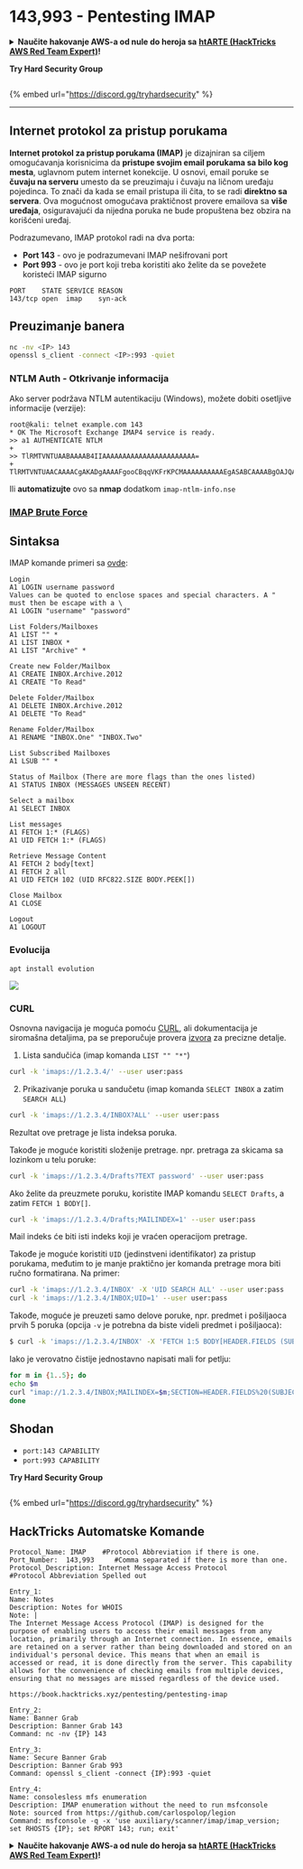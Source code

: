 # 143,993 - Pentesting IMAP

<details>

<summary><strong>Naučite hakovanje AWS-a od nule do heroja sa</strong> <a href="https://training.hacktricks.xyz/courses/arte"><strong>htARTE (HackTricks AWS Red Team Expert)</strong></a><strong>!</strong></summary>

Drugi načini podrške HackTricks-u:

* Ako želite da vidite svoju **kompaniju reklamiranu na HackTricks-u** ili **preuzmete HackTricks u PDF formatu** proverite [**PLANOVE ZA PRETPLATU**](https://github.com/sponsors/carlospolop)!
* Nabavite [**zvanični PEASS & HackTricks swag**](https://peass.creator-spring.com)
* Otkrijte [**The PEASS Family**](https://opensea.io/collection/the-peass-family), našu kolekciju ekskluzivnih [**NFT-ova**](https://opensea.io/collection/the-peass-family)
* **Pridružite se** 💬 [**Discord grupi**](https://discord.gg/hRep4RUj7f) ili [**telegram grupi**](https://t.me/peass) ili nas **pratite** na **Twitteru** 🐦 [**@carlospolopm**](https://twitter.com/hacktricks\_live)**.**
* **Podelite svoje hakovanje trikove slanjem PR-ova na** [**HackTricks**](https://github.com/carlospolop/hacktricks) i [**HackTricks Cloud**](https://github.com/carlospolop/hacktricks-cloud) github repozitorijume.

</details>

**Try Hard Security Group**

<figure><img src="../.gitbook/assets/telegram-cloud-document-1-5159108904864449420.jpg" alt=""><figcaption></figcaption></figure>

{% embed url="https://discord.gg/tryhardsecurity" %}

***

## Internet protokol za pristup porukama

**Internet protokol za pristup porukama (IMAP)** je dizajniran sa ciljem omogućavanja korisnicima da **pristupe svojim email porukama sa bilo kog mesta**, uglavnom putem internet konekcije. U osnovi, email poruke se **čuvaju na serveru** umesto da se preuzimaju i čuvaju na ličnom uređaju pojedinca. To znači da kada se email pristupa ili čita, to se radi **direktno sa servera**. Ova mogućnost omogućava praktičnost provere emailova sa **više uređaja**, osiguravajući da nijedna poruka ne bude propuštena bez obzira na korišćeni uređaj.

Podrazumevano, IMAP protokol radi na dva porta:

* **Port 143** - ovo je podrazumevani IMAP nešifrovani port
* **Port 993** - ovo je port koji treba koristiti ako želite da se povežete koristeći IMAP sigurno

```
PORT    STATE SERVICE REASON
143/tcp open  imap    syn-ack
```

## Preuzimanje banera

```bash
nc -nv <IP> 143
openssl s_client -connect <IP>:993 -quiet
```

### NTLM Auth - Otkrivanje informacija

Ako server podržava NTLM autentikaciju (Windows), možete dobiti osetljive informacije (verzije):

```
root@kali: telnet example.com 143
* OK The Microsoft Exchange IMAP4 service is ready.
>> a1 AUTHENTICATE NTLM
+
>> TlRMTVNTUAABAAAAB4IIAAAAAAAAAAAAAAAAAAAAAAA=
+ TlRMTVNTUAACAAAACgAKADgAAAAFgooCBqqVKFrKPCMAAAAAAAAAAEgASABCAAAABgOAJQAAAA9JAEkAUwAwADEAAgAKAEkASQBTADAAMQABAAoASQBJAFMAMAAxAAQACgBJAEkAUwAwADEAAwAKAEkASQBTADAAMQAHAAgAHwMI0VPy1QEAAAAA
```

Ili **automatizujte** ovo sa **nmap** dodatkom `imap-ntlm-info.nse`

### [IMAP Brute Force](../generic-methodologies-and-resources/brute-force.md#imap)

## Sintaksa

IMAP komande primeri sa [ovde](https://donsutherland.org/crib/imap):

```
Login
A1 LOGIN username password
Values can be quoted to enclose spaces and special characters. A " must then be escape with a \
A1 LOGIN "username" "password"

List Folders/Mailboxes
A1 LIST "" *
A1 LIST INBOX *
A1 LIST "Archive" *

Create new Folder/Mailbox
A1 CREATE INBOX.Archive.2012
A1 CREATE "To Read"

Delete Folder/Mailbox
A1 DELETE INBOX.Archive.2012
A1 DELETE "To Read"

Rename Folder/Mailbox
A1 RENAME "INBOX.One" "INBOX.Two"

List Subscribed Mailboxes
A1 LSUB "" *

Status of Mailbox (There are more flags than the ones listed)
A1 STATUS INBOX (MESSAGES UNSEEN RECENT)

Select a mailbox
A1 SELECT INBOX

List messages
A1 FETCH 1:* (FLAGS)
A1 UID FETCH 1:* (FLAGS)

Retrieve Message Content
A1 FETCH 2 body[text]
A1 FETCH 2 all
A1 UID FETCH 102 (UID RFC822.SIZE BODY.PEEK[])

Close Mailbox
A1 CLOSE

Logout
A1 LOGOUT
```

### Evolucija

```
apt install evolution
```

![](<../.gitbook/assets/image (528).png>)

### CURL

Osnovna navigacija je moguća pomoću [CURL](https://ec.haxx.se/usingcurl/usingcurl-reademail#imap), ali dokumentacija je siromašna detaljima, pa se preporučuje provera [izvora](https://github.com/curl/curl/blob/master/lib/imap.c) za precizne detalje.

1. Lista sandučića (imap komanda `LIST "" "*"`)

```bash
curl -k 'imaps://1.2.3.4/' --user user:pass
```

2. Prikazivanje poruka u sandučetu (imap komanda `SELECT INBOX` a zatim `SEARCH ALL`)

```bash
curl -k 'imaps://1.2.3.4/INBOX?ALL' --user user:pass
```

Rezultat ove pretrage je lista indeksa poruka.

Takođe je moguće koristiti složenije pretrage. npr. pretraga za skicama sa lozinkom u telu poruke:

```bash
curl -k 'imaps://1.2.3.4/Drafts?TEXT password' --user user:pass
```

Ako želite da preuzmete poruku, koristite IMAP komandu `SELECT Drafts`, a zatim `FETCH 1 BODY[]`.

```bash
curl -k 'imaps://1.2.3.4/Drafts;MAILINDEX=1' --user user:pass
```

Mail indeks će biti isti indeks koji je vraćen operacijom pretrage.

Takođe je moguće koristiti `UID` (jedinstveni identifikator) za pristup porukama, međutim to je manje praktično jer komanda pretrage mora biti ručno formatirana. Na primer:

```bash
curl -k 'imaps://1.2.3.4/INBOX' -X 'UID SEARCH ALL' --user user:pass
curl -k 'imaps://1.2.3.4/INBOX;UID=1' --user user:pass
```

Takođe, moguće je preuzeti samo delove poruke, npr. predmet i pošiljaoca prvih 5 poruka (opcija `-v` je potrebna da biste videli predmet i pošiljaoca):

```bash
$ curl -k 'imaps://1.2.3.4/INBOX' -X 'FETCH 1:5 BODY[HEADER.FIELDS (SUBJECT FROM)]' --user user:pass -v 2>&1 | grep '^<'
```

Iako je verovatno čistije jednostavno napisati mali for petlju:

```bash
for m in {1..5}; do
echo $m
curl "imap://1.2.3.4/INBOX;MAILINDEX=$m;SECTION=HEADER.FIELDS%20(SUBJECT%20FROM)" --user user:pass
done
```

## Shodan

* `port:143 CAPABILITY`
* `port:993 CAPABILITY`

**Try Hard Security Group**

<figure><img src="../.gitbook/assets/telegram-cloud-document-1-5159108904864449420.jpg" alt=""><figcaption></figcaption></figure>

{% embed url="https://discord.gg/tryhardsecurity" %}

## HackTricks Automatske Komande

```
Protocol_Name: IMAP    #Protocol Abbreviation if there is one.
Port_Number:  143,993     #Comma separated if there is more than one.
Protocol_Description: Internet Message Access Protocol         #Protocol Abbreviation Spelled out

Entry_1:
Name: Notes
Description: Notes for WHOIS
Note: |
The Internet Message Access Protocol (IMAP) is designed for the purpose of enabling users to access their email messages from any location, primarily through an Internet connection. In essence, emails are retained on a server rather than being downloaded and stored on an individual's personal device. This means that when an email is accessed or read, it is done directly from the server. This capability allows for the convenience of checking emails from multiple devices, ensuring that no messages are missed regardless of the device used.

https://book.hacktricks.xyz/pentesting/pentesting-imap

Entry_2:
Name: Banner Grab
Description: Banner Grab 143
Command: nc -nv {IP} 143

Entry_3:
Name: Secure Banner Grab
Description: Banner Grab 993
Command: openssl s_client -connect {IP}:993 -quiet

Entry_4:
Name: consolesless mfs enumeration
Description: IMAP enumeration without the need to run msfconsole
Note: sourced from https://github.com/carlospolop/legion
Command: msfconsole -q -x 'use auxiliary/scanner/imap/imap_version; set RHOSTS {IP}; set RPORT 143; run; exit'
```

<details>

<summary><strong>Naučite hakovanje AWS-a od nule do heroja sa</strong> <a href="https://training.hacktricks.xyz/courses/arte"><strong>htARTE (HackTricks AWS Red Team Expert)</strong></a><strong>!</strong></summary>

Drugi načini podrške HackTricks-u:

* Ako želite da vidite svoju **kompaniju reklamiranu na HackTricks-u** ili da **preuzmete HackTricks u PDF formatu** proverite [**PLANOVE ZA PRIJATELJSTVO**](https://github.com/sponsors/carlospolop)!
* Nabavite [**zvanični PEASS & HackTricks swag**](https://peass.creator-spring.com)
* Otkrijte [**Porodicu PEASS**](https://opensea.io/collection/the-peass-family), našu kolekciju ekskluzivnih [**NFT-ova**](https://opensea.io/collection/the-peass-family)
* **Pridružite se** 💬 [**Discord grupi**](https://discord.gg/hRep4RUj7f) ili [**telegram grupi**](https://t.me/peass) ili nas **pratite** na **Twitteru** 🐦 [**@carlospolopm**](https://twitter.com/hacktricks\_live)**.**
* **Podelite svoje hakovanje trikove slanjem PR-ova na** [**HackTricks**](https://github.com/carlospolop/hacktricks) i [**HackTricks Cloud**](https://github.com/carlospolop/hacktricks-cloud) github repozitorijume.

</details>

